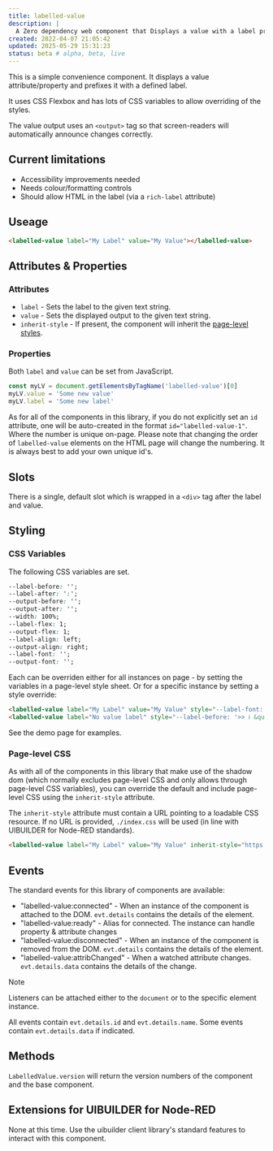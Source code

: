 ```yaml
---
title: labelled-value
description: |
  A Zero dependency web component that Displays a value with a label prefix.
created: 2022-04-07 21:05:42
updated: 2025-05-29 15:31:23
status: beta # alpha, beta, live
---
```


This is a simple convenience component. It displays a value attribute/property and prefixes it with a defined label.

It uses CSS Flexbox and has lots of CSS variables to allow overriding of the styles.

The value output uses an `<output>` tag so that screen-readers will automatically announce changes correctly.

## Current limitations

* Accessibility improvements needed
* Needs colour/formatting controls
* Should allow HTML in the label (via a `rich-label` attribute)

## Useage

```html
<labelled-value label="My Label" value="My Value"></labelled-value>
```

## Attributes & Properties

### Attributes

* `label` - Sets the label to the given text string.
* `value` - Sets the displayed output to the given text string.
* `inherit-style` - If present, the component will inherit the [page-level styles](#page-level-css).

### Properties

Both `label` and `value` can be set from JavaScript.

```js
const myLV = document.getElementsByTagName('labelled-value')[0]
myLV.value = 'Some new value'
myLV.label = 'Some new label'
```

As for all of the components in this library, if you do not explicitly set an `id` attribute, one will be auto-created in the format `id="labelled-value-1"`. Where the number is unique on-page. Please note that changing the order of `labelled-value` elements on the HTML page will change the numbering. It is always best to add your own unique id's.

## Slots

There is a single, default slot which is wrapped in a `<div>` tag after the label and value.

## Styling

### CSS Variables

The following CSS variables are set.

```css
--label-before: '';
--label-after: ':';
--output-before: '';
--output-after: '';
--width: 100%;
--label-flex: 1;
--output-flex: 1;
--label-align: left;
--output-align: right;
--label-font: '';
--output-font: '';
```

Each can be overriden either for all instances on page - by setting the variables in a page-level style sheet. Or for a specific instance by setting a style override:

```html
<labelled-value label="My Label" value="My Value" style="--label-font: italic small-caps bold 16px/2 cursive;"></labelled-value>
<labelled-value label="No value label" style="--label-before: '>> ℹ️ &quot;';--label-after: '&quot;';"></labelled-value>
```

See the demo page for examples.

### Page-level CSS

As with all of the components in this library that make use of the shadow dom (which normally excludes page-level CSS and only allows through page-level CSS variables), you can override the default and include page-level CSS using the `inherit-style` attribute.

The `inherit-style` attribute must contain a URL pointing to a loadable CSS resource. If no URL is provided, `./index.css` will be used (in line with UIBUILDER for Node-RED standards).

```html
<labelled-value label="My Label" value="My Value" inherit-style="https://example.com/path/to/mystyles.css"></labelled-value>
```

## Events

The standard events for this library of components are available:

 * "labelled-value:connected" - When an instance of the component is attached to the DOM. `evt.details` contains the details of the element.
 * "labelled-value:ready" - Alias for connected. The instance can handle property & attribute changes
 * "labelled-value:disconnected" - When an instance of the component is removed from the DOM. `evt.details` contains the details of the element.
 * "labelled-value:attribChanged" - When a watched attribute changes. `evt.details.data` contains the details of the change.

> [!NOTE]
> Listeners can be attached either to the `document` or to the specific element instance.

All events contain `evt.details.id` and `evt.details.name`. Some events contain `evt.details.data` if indicated.

## Methods

`LabelledValue.version` will return the version numbers of the component and the base component.

## Extensions for UIBUILDER for Node-RED

None at this time. Use the uibuilder client library's standard features to interact with this component.
